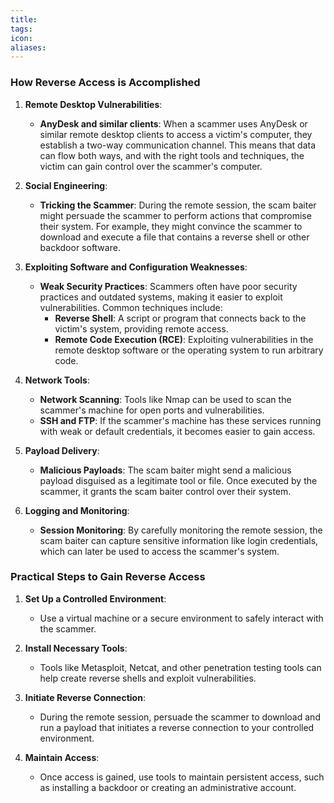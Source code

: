 ```yaml
---
title: 
tags: 
icon: 
aliases: 
---
```

### How Reverse Access is Accomplished

1. **Remote Desktop Vulnerabilities**:
    
    - **AnyDesk and similar clients**: When a scammer uses AnyDesk or similar remote desktop clients to access a victim's computer, they establish a two-way communication channel. This means that data can flow both ways, and with the right tools and techniques, the victim can gain control over the scammer's computer.
2. **Social Engineering**:
    
    - **Tricking the Scammer**: During the remote session, the scam baiter might persuade the scammer to perform actions that compromise their system. For example, they might convince the scammer to download and execute a file that contains a reverse shell or other backdoor software.
3. **Exploiting Software and Configuration Weaknesses**:
    
    - **Weak Security Practices**: Scammers often have poor security practices and outdated systems, making it easier to exploit vulnerabilities. Common techniques include:
        - **Reverse Shell**: A script or program that connects back to the victim's system, providing remote access.
        - **Remote Code Execution (RCE)**: Exploiting vulnerabilities in the remote desktop software or the operating system to run arbitrary code.
4. **Network Tools**:
    
    - **Network Scanning**: Tools like Nmap can be used to scan the scammer's machine for open ports and vulnerabilities.
    - **SSH and FTP**: If the scammer's machine has these services running with weak or default credentials, it becomes easier to gain access.
5. **Payload Delivery**:
    
    - **Malicious Payloads**: The scam baiter might send a malicious payload disguised as a legitimate tool or file. Once executed by the scammer, it grants the scam baiter control over their system.
6. **Logging and Monitoring**:
    
    - **Session Monitoring**: By carefully monitoring the remote session, the scam baiter can capture sensitive information like login credentials, which can later be used to access the scammer's system.

### Practical Steps to Gain Reverse Access

1. **Set Up a Controlled Environment**:
    
    - Use a virtual machine or a secure environment to safely interact with the scammer.
2. **Install Necessary Tools**:
    
    - Tools like Metasploit, Netcat, and other penetration testing tools can help create reverse shells and exploit vulnerabilities.
3. **Initiate Reverse Connection**:
    
    - During the remote session, persuade the scammer to download and run a payload that initiates a reverse connection to your controlled environment.
4. **Maintain Access**:
    
    - Once access is gained, use tools to maintain persistent access, such as installing a backdoor or creating an administrative account.
